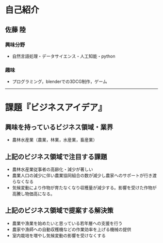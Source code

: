 # 自己紹介

## 佐藤 陸

### 興味分野

- 自然言語処理・データサイエンス・人工知能・python

### 趣味

- プログラミング，blenderでの3DCG制作，ゲーム

* * *

# 課題『ビジネスアイデア』

## 興味を持っているビジネス領域・業界

- 農林水産業（農業，林業，水産業，畜産業）

## 上記のビジネス領域で注目する課題
- 農林水産業従事者の高齢化・減少が著しい
- 農業人口の減少に伴い農業協同組合の数が減少し農家へのサポートが行き渡らなくなる
- 気候変動により作物が育たなくなり収穫量が減少する。影響を受けた作物が高騰し物価高になる。

## 上記のビジネス領域で提案する解決策
- 農業や漁業を始めたいと思っている若年層への支援を行う
- 農家や漁師への自動収穫機などの作業効率を上げる機械の提供
- 室内栽培を増やし気候変動の影響を受けなくする